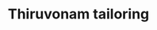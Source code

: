 ---
title: "Thiruvonam tailoring"
url: /thiruvananthapuram/thiruvonam-tailoring/
shop: Schneiderei
---